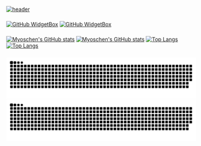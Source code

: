 [![header](https://capsule-render.vercel.app/api?type=waving&height=320&text=Hi%20👋,%20I'm%20Myos&fontSize=60&fontAlignY=40&desc=🔥%20A%20passionate%20front-end%20developer&descAlignY=55&color=gradient)](https://github.com/kyechan99/capsule-render)

###

[![GitHub WidgetBox](https://github-widgetbox.vercel.app/api/skills?languages=html,css,js,ts,python,rust,go&frameworks=vue,react,next,electron,tailwind,express&tools=git,npm,firebase,mongodb,vercel,nodejs&theme=dark#gh-dark-mode-only)](https://github.com/Jurredr/github-widgetbox)
[![GitHub WidgetBox](https://github-widgetbox.vercel.app/api/skills?languages=html,css,js,ts,python,rust,go&frameworks=vue,react,next,electron,tailwind,express&tools=git,npm,firebase,mongodb,vercel,nodejs#gh-light-mode-only)](https://github.com/Jurredr/github-widgetbox)

###

[![Myoschen's GitHub stats](https://github-readme-stats.vercel.app/api?username=Myoschen&count_private=true&show_icons=true&hide_border=true#gh-light-mode-only)](https://github.com/anuraghazra/github-readme-stats)
[![Myoschen's GitHub stats](https://github-readme-stats.vercel.app/api?username=Myoschen&count_private=true&show_icons=true&theme=dark&hide_border=true#gh-dark-mode-only)](https://github.com/anuraghazra/github-readme-stats)
[![Top Langs](https://github-readme-stats.vercel.app/api/top-langs/?username=Myoschen&layout=compact&langs_count=6&hide_border=true#gh-light-mode-only)](https://github.com/anuraghazra/github-readme-stats)
[![Top Langs](https://github-readme-stats.vercel.app/api/top-langs/?username=Myoschen&layout=compact&langs_count=6&theme=dark&hide_border=true#gh-dark-mode-only)](https://github.com/anuraghazra/github-readme-stats)

###

[![github-snake](https://raw.githubusercontent.com/Myoschen/Myoschen/output/github-snake.svg#gh-light-mode-only)](https://github.com/Platane/snk)
[![github-snake-dark](https://raw.githubusercontent.com/Myoschen/Myoschen/output/github-snake-dark.svg#gh-dark-mode-only)](https://github.com/Platane/snk)
